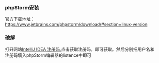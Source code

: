 ### phpStorm安装

官方下载地址：https://www.jetbrains.com/phpstorm/download/#section=linux-version

### 破解

打开网站[IntelliJ IDEA 注册码](http://idea.qinxi1992.cn/),点击获取注册码，即可获取。然后分别把用户名和注册码填入phpStorm编辑器的listence中即可

